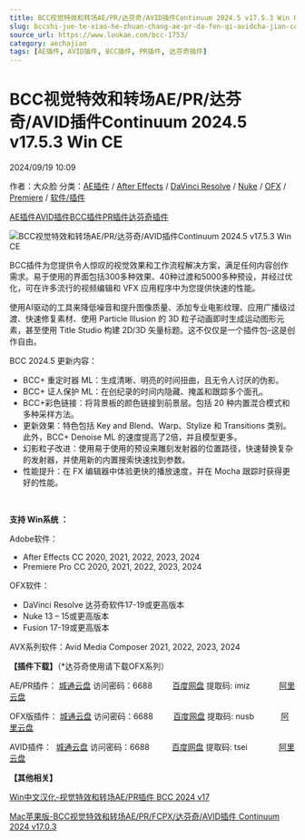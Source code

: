 ```yaml
---
title: BCC视觉特效和转场AE/PR/达芬奇/AVID插件Continuum 2024.5 v17.5.3 Win CE
slug: bccshi-jue-te-xiao-he-zhuan-chang-ae-pr-da-fen-qi-avidcha-jian-continuum-2024-5-v17-5-3-win-ce
source_url: https://www.lookae.com/bcc-1753/
category: aechajian
tags: [AE插件, AVID插件, BCC插件, PR插件, 达芬奇插件]
---
```

# BCC视觉特效和转场AE/PR/达芬奇/AVID插件Continuum 2024.5 v17.5.3 Win CE

2024/09/19 10:09

作者：大众脸
分类：[AE插件](https://www.lookae.com/after-effects/aechajian/) / [After Effects](https://www.lookae.com/after-effects/) / [DaVinci Resolve](https://www.lookae.com/qitarjcj/resolvezy/) / [Nuke](https://www.lookae.com/qitarjcj/nukezy/) / [OFX](https://www.lookae.com/qitarjcj/ofxzy/) / [Premiere](https://www.lookae.com/qitarjcj/premierezy/) / [软件/插件](https://www.lookae.com/qitarjcj/)

[AE插件](https://www.lookae.com/tag/ae%e6%8f%92%e4%bb%b6/)[AVID插件](https://www.lookae.com/tag/avid%e6%8f%92%e4%bb%b6/)[BCC插件](https://www.lookae.com/tag/bcc%e6%8f%92%e4%bb%b6/)[PR插件](https://www.lookae.com/tag/pr%e6%8f%92%e4%bb%b6/)[达芬奇插件](https://www.lookae.com/tag/%e8%be%be%e8%8a%ac%e5%a5%87%e6%8f%92%e4%bb%b6/)

![BCC视觉特效和转场AE/PR/达芬奇/AVID插件Continuum 2024.5 v17.5.3 Win CE](https://www.lookae.com/wp-content/uploads/2024/09/BCC-1753.jpg "BCC视觉特效和转场AE/PR/达芬奇/AVID插件Continuum 2024.5 v17.5.3 Win CE-LookAE.com")

BCC插件为您提供令人惊叹的视觉效果和工作流程解决方案，满足任何内容创作需求。易于使用的界面包括300多种效果、40种过渡和5000多种预设，并经过优化，可在许多流行的视频编辑和 VFX 应用程序中为您提供快速的性能。

使用AI驱动的工具来降低噪音和提升图像质量、添加专业电影纹理、应用广播级过渡、快速修复素材、使用 Particle Illusion 的 3D 粒子动画即时生成运动图形元素，甚至使用 Title Studio 构建 2D/3D 矢量标题。这不仅仅是一个插件包–这是创作自由。

BCC 2024.5 更新内容：

* BCC+ 重定时器 ML：生成清晰、明亮的时间扭曲，且无令人讨厌的伪影。
* BCC+ 证人保护 ML：在创纪录的时间内隐藏、掩盖和跟踪多个面孔。
* BCC+彩色链接：将背景板的颜色链接到前景层。包括 20 种内置混合模式和多种采样方法。
* 更新效果：特色包括 Key and Blend、Warp、Stylize 和 Transitions 类别。此外，BCC+ Denoise ML 的速度提高了2倍，并且模型更多。
* 幻影粒子改进：使用易于使用的预设来雕刻发射器的位置路径，快速替换复杂的发射器，并使用新的内置搜索快速找到参数。
* 性能提升：在 FX 编辑器中体验更快的播放速度，并在 Mocha 跟踪时获得更好的性能。

[﻿](http://cloud.video.taobao.com/play/u/null/p/1/e/6/t/1/468907698279.mp4)

**支持 Win系统 ：**

Adobe软件：

* After Effects CC 2020, 2021, 2022, 2023, 2024
* Premiere Pro CC 2020, 2021, 2022, 2023, 2024

OFX软件：

* DaVinci Resolve 达芬奇软件17-19或更高版本
* Nuke 13 – 15或更高版本
* Fusion 17-19或更高版本

AVX系列软件：Avid Media Composer 2021, 2022, 2023, 2024

**【插件下载】**（\*达芬奇使用请下载OFX系列）

AE/PR插件： [城通云盘](https://url70.ctfile.com/f/2827370-1361825119-873ef4?p=4431) 访问密码：6688         [百度网盘](https://pan.baidu.com/s/1Ldvm9bxyfwy5IqI5Qms_Kw?pwd=imiz) 提取码: imiz             [阿里云盘](https://www.alipan.com/s/my7RCQ72Q5s)

OFX版插件： [城通云盘](https://url70.ctfile.com/f/2827370-1361825185-8be349?p=4431) 访问密码：6688         [百度网盘](https://pan.baidu.com/s/1PF3nhLcWhBr8DxtMTGCZmA?pwd=nusb) 提取码: nusb            [阿里云盘](https://www.alipan.com/s/gLtawupNxCo)

AVID插件：  [城通云盘](https://url70.ctfile.com/f/2827370-1361825215-ba7b53?p=4431) 访问密码：6688          [百度网盘](https://pan.baidu.com/s/1yr5zoa8nF8l1a5RpLBm4aw?pwd=tsei) 提取码: tsei              [阿里云盘](https://www.alipan.com/s/XaMRfu3LXUh)

**【其他相关】**

[Win中文汉化-视觉特效和转场AE/PR插件 BCC 2024 v17](https://www.lookae.com/bcc-2021-ch/)

[Mac苹果版-BCC视觉特效和转场AE/PR/FCPX/达芬奇/AVID插件 Continuum 2024 v17.0.3](https://www.lookae.com/bcc-2024-mac/)
